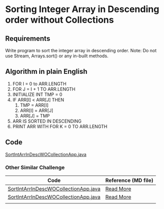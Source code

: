 # Sorting Integer Array in Descending order without Collections

## Requirements
Write program to sort the integer array in descending order.
Note: Do not use Stream, Arrays.sort() or any in-built methods.

## Algorithm in plain English
1. FOR I = 0 to ARR.LENGTH
2. FOR J = I + 1 TO ARR.LENGTH
3. INITIALIZE INT TMP = 0
4. IF ARR[I] < ARR[J] THEN
    1. TMP = ARR[I]
    2. ARR[I] = ARR[J]
    3. ARR[J] = TMP
5. ARR IS SORTED IN DESCENDING
6. PRINT ARR WITH FOR K = 0 TO ARR.LENGTH

## Code
[SortIntArrInDescWOCollectionApp.java](SortIntArrInDescWOCollectionApp.java)


### Other Similar Challenge
| Code                                                                           | Reference (MD file)                           |
|--------------------------------------------------------------------------------|-----------------------------------------------|
| [SortIntArrInDescWOCollectionApp.java](SortIntArrInDescWOCollectionApp.java)   | [Read More](ThirdLargestNoWOCollectionApp.md) |
| [SortIntArrInDescWOCollectionApp.java](SortIntArrInDescWOCollectionApp.java)   | [Read More](ThirdLargestNoWStreamsApp.md)     |
|                                                                                |                                               |

